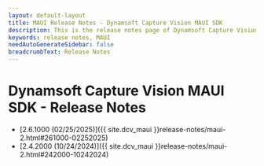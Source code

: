 ```yaml
---
layout: default-layout
title: MAUI Release Notes - Dynamsoft Capture Vision MAUI SDK
description: This is the release notes page of Dynamsoft Capture Vision for MAUI SDK.
keywords: release notes, MAUI
needAutoGenerateSidebar: false
breadcrumbText: Release Notes
---
```


# Dynamsoft Capture Vision MAUI SDK - Release Notes

- [2.6.1000 (02/25/2025)]({{ site.dcv_maui }}release-notes/maui-2.html#261000-02252025)
- [2.4.2000 (10/24/2024)]({{ site.dcv_maui }}release-notes/maui-2.html#242000-10242024)
